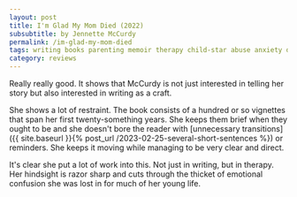 ```yaml
---
layout: post
title: I'm Glad My Mom Died (2022)
subsubtitle: by Jennette McCurdy
permalink: /im-glad-my-mom-died
tags: writing books parenting memoir therapy child-star abuse anxiety depression eating-disorder
category: reviews
---
```


Really really good.
It shows that McCurdy is not just interested in telling her story but also interested in writing as a craft.
<!--more-->
She shows a lot of restraint. The book consists of a hundred or so vignettes that span her first twenty-something years. She keeps them brief when they ought to be and she doesn't bore the reader with [unnecessary transitions]({{ site.baseurl }}{% post_url /2023-02-25-several-short-sentences %}) or reminders. She keeps it moving while managing to be very clear and direct.

It's clear she put a lot of work into this.
Not just in writing, but in therapy.
Her hindsight is razor sharp and cuts through the thicket of emotional confusion she was lost in for much of her young life.
